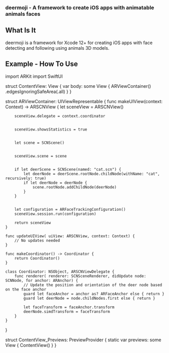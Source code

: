 ### deermoji - A framework to create iOS apps with animatable animals faces
## What Is It
deermoji is a framework for Xcode 12+ for creating iOS apps with face detecting and following using animals 3D models.
## Example - How To Use
import ARKit
import SwiftUI

struct ContentView: View {
    var body: some View {
        ARViewContainer()
            .edgesIgnoringSafeArea(.all)
    }
}

struct ARViewContainer: UIViewRepresentable {
    func makeUIView(context: Context) -> ARSCNView {
        let sceneView = ARSCNView()


        sceneView.delegate = context.coordinator


        sceneView.showsStatistics = true


        let scene = SCNScene()


        sceneView.scene = scene


        if let deerScene = SCNScene(named: "cat.scn") {
            let deerNode = deerScene.rootNode.childNode(withName: "cat", recursively: true)
            if let deerNode = deerNode {
                scene.rootNode.addChildNode(deerNode)
            }
        }


        let configuration = ARFaceTrackingConfiguration()
        sceneView.session.run(configuration)

        return sceneView
    }

    func updateUIView( uiView: ARSCNView, context: Context) {
        // No updates needed
    }

    func makeCoordinator() -> Coordinator {
        return Coordinator()
    }

    class Coordinator: NSObject, ARSCNViewDelegate {
        func renderer( renderer: SCNSceneRenderer, didUpdate node: SCNNode, for anchor: ARAnchor) {
            // Update the position and orientation of the deer node based on the face anchor
            guard let faceAnchor = anchor as? ARFaceAnchor else { return }
            guard let deerNode = node.childNodes.first else { return }

            let faceTransform = faceAnchor.transform
            deerNode.simdTransform = faceTransform
        }
    }
}

struct ContentView_Previews: PreviewProvider {
    static var previews: some View {
        ContentView()
    }
}
